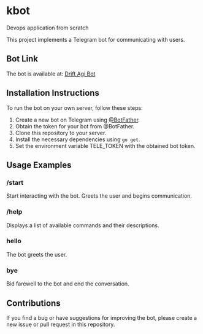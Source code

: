 # kbot
Devops application from scratch


This project implements a Telegram bot for communicating with users.

## Bot Link

The bot is available at: [Drift Agi Bot](https://t.me/Drift_Agi_Bot)

## Installation Instructions

To run the bot on your own server, follow these steps:

1. Create a new bot on Telegram using [@BotFather](https://t.me/BotFather).
2. Obtain the token for your bot from @BotFather.
3. Clone this repository to your server.
4. Install the necessary dependencies using `go get`.
5. Set the environment variable TELE_TOKEN with the obtained bot token.

## Usage Examples

### /start

Start interacting with the bot. Greets the user and begins communication.

### /help

Displays a list of available commands and their descriptions.

### hello

The bot greets the user.

### bye

Bid farewell to the bot and end the conversation.

## Contributions

If you find a bug or have suggestions for improving the bot, please create a new issue or pull request in this repository.

